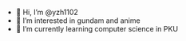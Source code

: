 - 👋 Hi, I’m @yzh1102
- 👀 I’m interested in gundam and anime
- 🌱 I’m currently learning computer science in PKU
<!---
yzh1102/yzh1102 is a ✨ special ✨ repository because its `README.md` (this file) appears on your GitHub profile.
You can click the Preview link to take a look at your changes.
--->
